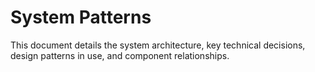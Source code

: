 # System Patterns

This document details the system architecture, key technical decisions, design patterns in use, and component relationships. 